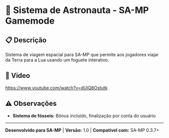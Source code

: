 # 🚀 Sistema de Astronauta - SA-MP Gamemode

## 📋 Descrição

Sistema de viagem espacial para SA-MP que permite aos jogadores viajar da Terra para a Lua usando um foguete interativo.

## 🚀 Video
https://www.youtube.com/watch?v=dUlQ8Ostutk

## ⚠️ Observações

- **Sistema de fósseis:** Bônus incluído, finalização por conta do usuário

---

**Desenvolvido para SA-MP** | **Versão:** 1.0 | **Compatível com:** SA-MP 0.3.7+
